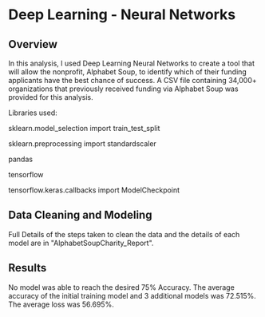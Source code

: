 # Deep Learning - Neural Networks


## Overview

In this analysis, I used Deep Learning Neural Networks to create a tool that will allow the nonprofit, Alphabet Soup, to identify which of their funding applicants have the best chance of success. A CSV file containing 34,000+ organizations that previously received funding via Alphabet Soup was provided for this analysis.

Libraries used:

sklearn.model_selection import train_test_split

sklearn.preprocessing import standardscaler

pandas

tensorflow

tensorflow.keras.callbacks import ModelCheckpoint

## Data Cleaning and Modeling

Full Details of the steps taken to clean the data and the details of each model are in "AlphabetSoupCharity_Report".

## Results

No model was able to reach the desired 75% Accuracy. The average accuracy of the initial training model and 3 additional models was 72.515%. The average loss was 56.695%. 
